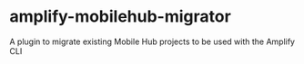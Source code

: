 # amplify-mobilehub-migrator
A plugin to migrate existing Mobile Hub projects to be used with the Amplify CLI
